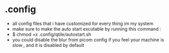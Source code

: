 # .config
- all config files that i have customized for every thing im my system
- make sure to make the auto start excutable by running this command :
- $ chmod +x .config/qtile/autostart.sh
- you could disable the blur from picom config if you feel your machine is slow , and it is disabled by default
